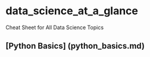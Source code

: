 # data_science_at_a_glance
Cheat Sheet for All Data Science Topics

## [Python Basics] (python_basics.md)
